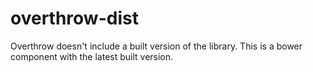 overthrow-dist
==============

Overthrow doesn't include a built version of the library. This is a bower component with the latest built version.
